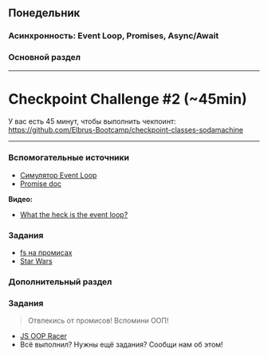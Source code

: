 ## Понедельник


### Асинхронность: Event Loop, Promises, Async/Await
### Основной раздел

---
# Checkpoint Challenge #2 (~45min)

У вас есть 45 минут, чтобы выполнить чекпоинт: https://github.com/Elbrus-Bootcamp/checkpoint-classes-sodamachine

---


### Вспомогательные источники
- [Симулятор Event Loop](http://latentflip.com/loupe)
- [Promise doc](https://learn.javascript.ru/promise)

**Видео:**
- [What the heck is the event loop?](https://www.youtube.com/watch?v=8aGhZQkoFbQ)


### Задания

- [fs на промисах](../../../../core-async-promisify-fs)
- [Star Wars](../../../../core-promises-star-wars)


### Дополнительный раздел

### Задания

> Отвлекись от промисов! Вспомини ООП!

- [JS OOP Racer](../../../../core-oop-promise-racer)
- Всё выполнил? Нужны ещё задания? Сообщи нам об этом!
